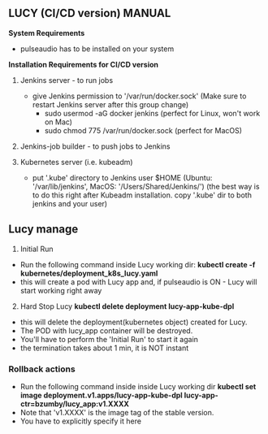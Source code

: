 
## LUCY (CI/CD version) MANUAL


**System Requirements**

* pulseaudio has to be installed on your system

**Installation Requirements for CI/CD version**

1. Jenkins server - to run jobs
	* give Jenkins permission to '/var/run/docker.sock' (Make sure to restart Jenkins server after this group change)
	  * sudo usermod -aG docker jenkins  (perfect for Linux, won't work on Mac)
	  * sudo chmod 775 /var/run/docker.sock (perfect for MacOS)

2. Jenkins-job builder - to push jobs to Jenkins

3. Kubernetes server (i.e. kubeadm)
	* put '.kube' directory to Jenkins user $HOME (Ubuntu: '/var/lib/jenkins', MacOS: '/Users/Shared/Jenkins/')
	(the best way is to do this right after Kubeadm installation. copy '.kube' dir to both jenkins and your user)


## Lucy manage

1. Initial Run
* Run the following command inside Lucy working dir:
	**kubectl create -f kubernetes/deployment_k8s_lucy.yaml**
* this will create a pod with Lucy app and, if  pulseaudio is ON - Lucy will start working right away

2. Hard Stop Lucy
	**kubectl delete deployment lucy-app-kube-dpl**
* this will delete the deployment(kubernetes object) created for Lucy. 
* The POD with lucy_app container will be destroyed. 
* You'll have to perform the 'Initial Run' to start it again
* the termination takes about 1 min, it is NOT instant

### Rollback actions
* Run the following command inside inside Lucy working dir
	**kubectl set image deployment.v1.apps/lucy-app-kube-dpl lucy-app-ctr=bzumby/lucy_app:v1.XXXX**
* Note that 'v1.XXXX' is the image tag of the stable version.
* You have to explicitly specify it here  
